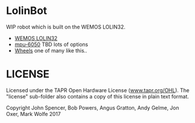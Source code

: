 # LolinBot

WIP robot which is built on the WEMOS LOLIN32.

* [WEMOS LOLIN32](https://wiki.wemos.cc/products:lolin32:lolin32)
* [mpu-6050](https://www.invensense.com/products/motion-tracking/6-axis/mpu-6050/) TBD lots of options
* [Wheels](https://www.aliexpress.com/item/TT-Motor-130motor-with-the-wheel-Smart-Car-Robot-Gear-Motor-for-Arduino-DC3V-6V-DC/32829319427.html) one of many like this..

# LICENSE

Licensed under the TAPR Open Hardware License (www.tapr.org/OHL). The "license" sub-folder also contains a copy of this license in plain text format.

Copyright John Spencer, Bob Powers, Angus Gratton, Andy Gelme, Jon Oxer, Mark Wolfe 2017